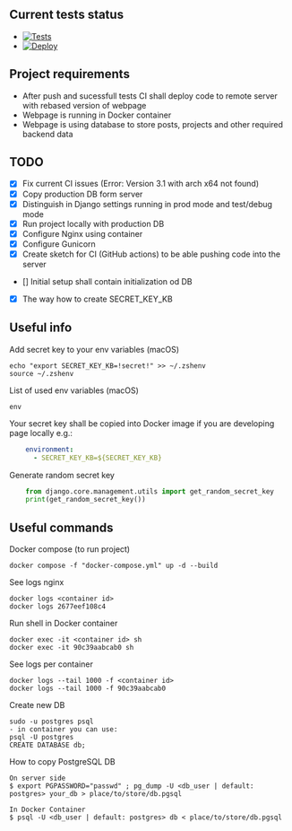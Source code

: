 ## Current tests status
* [![Tests](https://github.com/krzysztofbrzozowski/krzysztofbrzozowski_website/actions/workflows/tests.yml/badge.svg)](https://github.com/krzysztofbrzozowski/krzysztofbrzozowski_website/actions?query=workflow%3ATests)
* [![Deploy](https://github.com/krzysztofbrzozowski/krzysztofbrzozowski_website/actions/workflows/deploy.yml/badge.svg)](https://github.com/krzysztofbrzozowski/krzysztofbrzozowski_website/actions?query=workflow%3ADeploy)

## Project requirements
* After push and sucessfull tests CI shall deploy code to remote server with rebased version of webpage
* Webpage is running in Docker container
* Webpage is using database to store posts, projects and other required backend data

## TODO
* [x] Fix current CI issues (Error: Version 3.1 with arch x64 not found)
* [x] Copy production DB form server
* [x] Distinguish in Django settings running in prod mode and test/debug mode
* [x] Run project locally with production DB
* [x] Configure Nginx using container
* [x] Configure Gunicorn
* [x] Create sketch for CI (GitHub actions) to be able pushing code into the server
* [] Initial setup shall contain initialization od DB
* [x] The way how to create SECRET_KEY_KB

## Useful info
Add secret key to your env variables (macOS)

```
echo "export SECRET_KEY_KB=!secret!" >> ~/.zshenv
source ~/.zshenv
```

List of used env variables (macOS)
```
env
```

Your secret key shall be copied into Docker image if you are developing page locally e.g.:
```yml
    environment:
      - SECRET_KEY_KB=${SECRET_KEY_KB}
```

Generate random secret key
```python
    from django.core.management.utils import get_random_secret_key
    print(get_random_secret_key())
```

## Useful commands
Docker compose (to run project)
```
docker compose -f "docker-compose.yml" up -d --build
```

See logs nginx
```
docker logs <container id>
docker logs 2677eef108c4
```

Run shell in Docker container
```
docker exec -it <container id> sh
docker exec -it 90c39aabcab0 sh
```

See logs per container
```
docker logs --tail 1000 -f <container id>
docker logs --tail 1000 -f 90c39aabcab0
```

Create new DB
```
sudo -u postgres psql
- in container you can use:
psql -U postgres
CREATE DATABASE db;
```

How to copy PostgreSQL DB
```
On server side
$ export PGPASSWORD="passwd" ; pg_dump -U <db_user | default: postgres> your_db > place/to/store/db.pgsql

In Docker Container
$ psql -U <db_user | default: postgres> db < place/to/store/db.pgsql
```